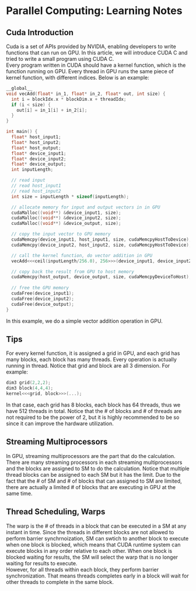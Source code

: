 # Parallel Computing: Learning Notes
## Cuda Introduction
Cuda is a set of APIs provided by NVIDIA, enabling developers to write functions that can run on GPU. In this article, we will introduce CUDA C and tried to write a small program using CUDA C.  
Every program written in CUDA should have a kernel function, which is the function running on GPU. Every thread in GPU runs the same piece of kernel function, with different indices. Below is an example:  
```c
__global__
void vecAdd(float* in_1, float* in_2, float* out, int size) {
  int i = blockIdx.x * blockDim.x + threadIdx;
  if (i < size) {
    out[i] = in_1[i] + in_2[i];
  }
}

int main() {
  float* host_input1;
  float* host_input2;
  float* host_output;
  float* device_input1;
  float* device_input2;
  float* device_output;
  int inputLength;

  // read input
  // read host_input1
  // read host_input2
  int size = inputLength * sizeof(inputLength);

  // allocate memory for input and output vectors in in GPU
  cudaMalloc((void**) &device_input1, size);
  cudaMalloc((void**) &device_input2, size);
  cudaMalloc((void**) &device_output, size);

  // copy the input vector to GPU memory
  cudaMemcpy(device_input1, host_input1, size, cudaMemcpyHostToDevice);
  cudaMemcpy(device_input2, host_input2, size, cudaMemcpyHostToDevice);

  // call the kernel function, do vector addition in GPU
  vecAdd<<<ceil(inputLength/256.0), 256>>>(device_input1, device_input2, device_output, size);

  // copy back the result from GPU to host memory
  cudaMemcpy(host_output, device_output, size, cudaMemcpyDeviceToHost);
  
  // free the GPU memory
  cudaFree(device_input1);
  cudaFree(device_input2);
  cudaFree(device_output);
}
```
In this example, we do a simple vector addition operation in GPU.  
## Tips
For every kernel function, it is assigned a grid in GPU, and each grid has many blocks, each block has many threads. Every operation is actually running in thread. Notice that grid and block are all 3 dimension. For example:  
```c
dim3 grid(2,2,2);
dim3 block(4,4,4);
kernel<<<grid, block>>>(...);
```
In that case, each grid has 8 blocks, each block has 64 threads, thus we have 512 threads in total. Notice that the # of blocks and # of threads are not required to be the power of 2, but it is highly recommended to be so since it can improve the hardware utilization.  
## Streaming Multiprocessors
In GPU, streaming multiprocessors are the part that do the calculation. There are many streaming processors in each streaming multiprocessors and the blocks are assigned to SM to do the calculation. Notice that multiple thread blocks can be assigned to each SM but it has the limit. Due to the fact that the # of SM and # of blocks that can assigned to SM are limited, there are actually a limited # of blocks that are executing in GPU at the same time.  
## Thread Scheduling, Warps
The warp is the # of threads in a block that can be executed in a SM at any instant in time. Since the threads in different blocks are not allowed to perform barrier synchrnoization, SM can swtich to another block to execute when one block is blocked, which means that CUDA runtime system can execute blocks in any order relative to each other. When one block is blocked waiting for results, the SM will select the warp that is no longer waiting for results to execute.  
However, for all threads within each block, they perform barrier synchronization. That means threads completes early in a block will wait for other threads to complete in the same block.  